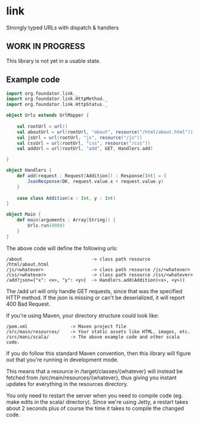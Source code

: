 link
====

Strongly typed URLs with dispatch &amp; handlers

WORK IN PROGRESS
----------------

This library is not yet in a usable state.


Example code
------------

```scala
import org.foundator.link._
import org.foundator.link.HttpMethod._
import org.foundator.link.HttpStatus._

object Urls extends UrlMapper {
    
    val rootUrl = url()
    val aboutUrl = url(rootUrl, "about", resource("/html/about.html"))
    val jsUrl = url(rootUrl, "js", resource("/js"))
    val cssUrl = url(rootUrl, "css", resource("/css"))
    val addUrl = url(rootUrl, "add", GET, Handlers.add)

}

object Handlers {
    def add(request : Request[Addition]) : Response[Int] = {
        JsonResponse(OK, request.value.x + request.value.y)
    }
    
    case class Addition(x : Int, y : Int)
}

object Main {
    def main(arguments : Array[String]) {
        Urls.run(8080)
    }
}
```

The above code will define the following urls:

    /about                          -> class path resource /html/about.html
    /js/<whatever>                  -> class path resource /js/<whatever>
    /css/<whatever>                 -> class path resource /css/<whatever>
    /add?json={"x": <x>, "y": <y>}  -> Handlers.add(Addition(<x>, <y>))

The /add url will only handle GET requests, since that was the specified HTTP method.
If the json is missing or can't be deserialized, it will report 400 Bad Request.

If you're using Maven, your directory structure could look like:

    /pom.xml                -> Maven project file
    /src/main/resources/    -> Your static assets like HTML, images, etc.
    /src/mani/scala/        -> The above example code and other scala code.

If you do follow this standard Maven convention, 
then this library will figure out that you're running in development mode.

This means that a resource in /target/classes/{whatever} will instead be fetched
from /src/main/resources/{whatever}, thus giving you instant updates for 
everything in the resources directory. 

You only need to restart the server when
you need to compile code (eg. make edits in the scala/ directory).
Since we're using Jetty, a restart takes about 2 seconds plus of course the time
it takes to compile the changed code.
